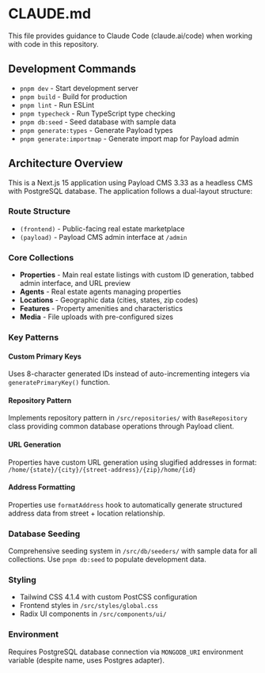# CLAUDE.md

This file provides guidance to Claude Code (claude.ai/code) when working with code in this repository.

## Development Commands

- `pnpm dev` - Start development server
- `pnpm build` - Build for production
- `pnpm lint` - Run ESLint
- `pnpm typecheck` - Run TypeScript type checking
- `pnpm db:seed` - Seed database with sample data
- `pnpm generate:types` - Generate Payload types
- `pnpm generate:importmap` - Generate import map for Payload admin

## Architecture Overview

This is a Next.js 15 application using Payload CMS 3.33 as a headless CMS with PostgreSQL database. The application follows a dual-layout structure:

### Route Structure

- `(frontend)` - Public-facing real estate marketplace
- `(payload)` - Payload CMS admin interface at `/admin`

### Core Collections

- **Properties** - Main real estate listings with custom ID generation, tabbed admin interface, and URL preview
- **Agents** - Real estate agents managing properties
- **Locations** - Geographic data (cities, states, zip codes)
- **Features** - Property amenities and characteristics
- **Media** - File uploads with pre-configured sizes

### Key Patterns

#### Custom Primary Keys

Uses 8-character generated IDs instead of auto-incrementing integers via `generatePrimaryKey()` function.

#### Repository Pattern

Implements repository pattern in `/src/repositories/` with `BaseRepository` class providing common database operations through Payload client.

#### URL Generation

Properties have custom URL generation using slugified addresses in format: `/home/{state}/{city}/{street-address}/{zip}/home/{id}`

#### Address Formatting

Properties use `formatAddress` hook to automatically generate structured address data from street + location relationship.

### Database Seeding

Comprehensive seeding system in `/src/db/seeders/` with sample data for all collections. Use `pnpm db:seed` to populate development data.

### Styling

- Tailwind CSS 4.1.4 with custom PostCSS configuration
- Frontend styles in `/src/styles/global.css`
- Radix UI components in `/src/components/ui/`

### Environment

Requires PostgreSQL database connection via `MONGODB_URI` environment variable (despite name, uses Postgres adapter).
